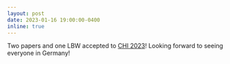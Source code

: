 ```yaml
---
layout: post
date: 2023-01-16 19:00:00-0400
inline: true
---
```


Two papers and one LBW accepted to [CHI 2023](https://chi2023.acm.org/)! Looking forward to seeing everyone in Germany!